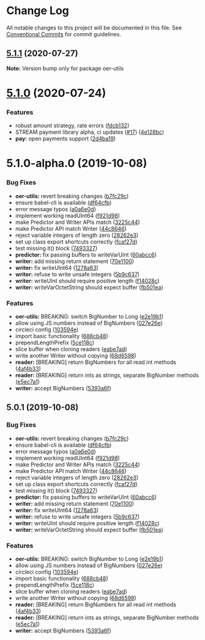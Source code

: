 # Change Log

All notable changes to this project will be documented in this file.
See [Conventional Commits](https://conventionalcommits.org) for commit guidelines.

## [5.1.1](https://github.com/interledgerjs/interledgerjs/compare/oer-utils@5.1.0...oer-utils@5.1.1) (2020-07-27)

**Note:** Version bump only for package oer-utils





# [5.1.0](https://github.com/interledgerjs/interledgerjs/compare/oer-utils@5.1.0-alpha.0...oer-utils@5.1.0) (2020-07-24)


### Features

* robust amount strategy, rate errors ([fdcb132](https://github.com/interledgerjs/interledgerjs/commit/fdcb1324e5e8285da528b60b5c23098324efb9dc))
* STREAM payment library alpha, ci updates ([#17](https://github.com/interledgerjs/interledgerjs/issues/17)) ([4e128bc](https://github.com/interledgerjs/interledgerjs/commit/4e128bcee372144c1324a73e8b51223a0b133f2e))
* **pay:** open payments support ([2d4ba19](https://github.com/interledgerjs/interledgerjs/commit/2d4ba19275b444e46845a9114537b624d939f5ae))





# 5.1.0-alpha.0 (2019-10-08)


### Bug Fixes

* **oer-utils:** revert breaking changes ([b7fc29c](https://github.com/interledgerjs/interledgerjs/commit/b7fc29c))
* ensure babel-cli is available ([df64cfb](https://github.com/interledgerjs/interledgerjs/commit/df64cfb))
* error message typos ([a0a6e0d](https://github.com/interledgerjs/interledgerjs/commit/a0a6e0d))
* implement working readUInt64 ([f921d98](https://github.com/interledgerjs/interledgerjs/commit/f921d98))
* make Predictor and Writer APIs match ([3225c44](https://github.com/interledgerjs/interledgerjs/commit/3225c44))
* make Predictor API match Writer ([44c8646](https://github.com/interledgerjs/interledgerjs/commit/44c8646))
* reject variable integers of length zero ([28262e3](https://github.com/interledgerjs/interledgerjs/commit/28262e3))
* set up class export shortcuts correctly ([fcaf27d](https://github.com/interledgerjs/interledgerjs/commit/fcaf27d))
* test missing it() block ([7493327](https://github.com/interledgerjs/interledgerjs/commit/7493327))
* **predictor:** fix passing buffers to writeVarUInt ([60abcc6](https://github.com/interledgerjs/interledgerjs/commit/60abcc6))
* **writer:** add missing return statement ([70e1100](https://github.com/interledgerjs/interledgerjs/commit/70e1100))
* **writer:** fix writeUInt64 ([1278a63](https://github.com/interledgerjs/interledgerjs/commit/1278a63))
* **writer:** refuse to write unsafe integers ([5b9c637](https://github.com/interledgerjs/interledgerjs/commit/5b9c637))
* **writer:** writeUInt should require positive length ([f14028c](https://github.com/interledgerjs/interledgerjs/commit/f14028c))
* **writer:** writeVarOctetString should expect buffer ([fb501ea](https://github.com/interledgerjs/interledgerjs/commit/fb501ea))


### Features

* **oer-utils:** BREAKING: switch BigNumber to Long ([e2e19b1](https://github.com/interledgerjs/interledgerjs/commit/e2e19b1))
* allow using JS numbers instead of BigNumbers ([027e26e](https://github.com/interledgerjs/interledgerjs/commit/027e26e))
* circleci config ([103594e](https://github.com/interledgerjs/interledgerjs/commit/103594e))
* import basic functionality ([688cb48](https://github.com/interledgerjs/interledgerjs/commit/688cb48))
* prependLengthPrefix ([5ce118c](https://github.com/interledgerjs/interledgerjs/commit/5ce118c))
* slice buffer when cloning readers ([eabe7ad](https://github.com/interledgerjs/interledgerjs/commit/eabe7ad))
* write another Writer without copying ([68d6598](https://github.com/interledgerjs/interledgerjs/commit/68d6598))
* **reader:** [BREAKING] return BigNumbers for all read int methods ([4af4b33](https://github.com/interledgerjs/interledgerjs/commit/4af4b33))
* **reader:** [BREAKING] return ints as strings, separate BigNumber methods ([e5ec7a1](https://github.com/interledgerjs/interledgerjs/commit/e5ec7a1))
* **writer:** accept BigNumbers ([5393a6f](https://github.com/interledgerjs/interledgerjs/commit/5393a6f))





## 5.0.1 (2019-10-08)


### Bug Fixes

* **oer-utils:** revert breaking changes ([b7fc29c](https://github.com/interledgerjs/interledgerjs/commit/b7fc29c))
* ensure babel-cli is available ([df64cfb](https://github.com/interledgerjs/interledgerjs/commit/df64cfb))
* error message typos ([a0a6e0d](https://github.com/interledgerjs/interledgerjs/commit/a0a6e0d))
* implement working readUInt64 ([f921d98](https://github.com/interledgerjs/interledgerjs/commit/f921d98))
* make Predictor and Writer APIs match ([3225c44](https://github.com/interledgerjs/interledgerjs/commit/3225c44))
* make Predictor API match Writer ([44c8646](https://github.com/interledgerjs/interledgerjs/commit/44c8646))
* reject variable integers of length zero ([28262e3](https://github.com/interledgerjs/interledgerjs/commit/28262e3))
* set up class export shortcuts correctly ([fcaf27d](https://github.com/interledgerjs/interledgerjs/commit/fcaf27d))
* test missing it() block ([7493327](https://github.com/interledgerjs/interledgerjs/commit/7493327))
* **predictor:** fix passing buffers to writeVarUInt ([60abcc6](https://github.com/interledgerjs/interledgerjs/commit/60abcc6))
* **writer:** add missing return statement ([70e1100](https://github.com/interledgerjs/interledgerjs/commit/70e1100))
* **writer:** fix writeUInt64 ([1278a63](https://github.com/interledgerjs/interledgerjs/commit/1278a63))
* **writer:** refuse to write unsafe integers ([5b9c637](https://github.com/interledgerjs/interledgerjs/commit/5b9c637))
* **writer:** writeUInt should require positive length ([f14028c](https://github.com/interledgerjs/interledgerjs/commit/f14028c))
* **writer:** writeVarOctetString should expect buffer ([fb501ea](https://github.com/interledgerjs/interledgerjs/commit/fb501ea))


### Features

* **oer-utils:** BREAKING: switch BigNumber to Long ([e2e19b1](https://github.com/interledgerjs/interledgerjs/commit/e2e19b1))
* allow using JS numbers instead of BigNumbers ([027e26e](https://github.com/interledgerjs/interledgerjs/commit/027e26e))
* circleci config ([103594e](https://github.com/interledgerjs/interledgerjs/commit/103594e))
* import basic functionality ([688cb48](https://github.com/interledgerjs/interledgerjs/commit/688cb48))
* prependLengthPrefix ([5ce118c](https://github.com/interledgerjs/interledgerjs/commit/5ce118c))
* slice buffer when cloning readers ([eabe7ad](https://github.com/interledgerjs/interledgerjs/commit/eabe7ad))
* write another Writer without copying ([68d6598](https://github.com/interledgerjs/interledgerjs/commit/68d6598))
* **reader:** [BREAKING] return BigNumbers for all read int methods ([4af4b33](https://github.com/interledgerjs/interledgerjs/commit/4af4b33))
* **reader:** [BREAKING] return ints as strings, separate BigNumber methods ([e5ec7a1](https://github.com/interledgerjs/interledgerjs/commit/e5ec7a1))
* **writer:** accept BigNumbers ([5393a6f](https://github.com/interledgerjs/interledgerjs/commit/5393a6f))
